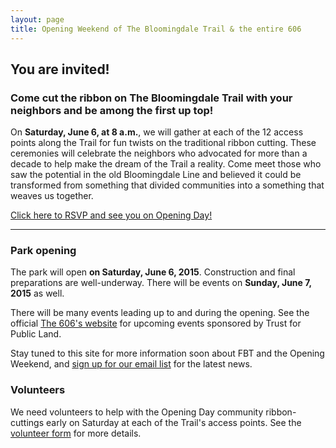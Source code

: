 ```yaml
---
layout: page
title: Opening Weekend of The Bloomingdale Trail & the entire 606
---
```


<div class="text-center">
    <h2>You are invited!</h2>
</div>

### Come cut the ribbon on The Bloomingdale Trail with your neighbors and be among the first up top!

On **Saturday, June 6, at 8 a.m.**, we will gather at each of the 12 access points
along the Trail for fun twists on the traditional ribbon cutting. These
ceremonies will celebrate the neighbors who advocated for more than a decade to
help make the dream of the Trail a reality. Come meet those who saw the
potential in the old Bloomingdale Line and believed it could be transformed
from something that divided communities into a something that weaves us
together.

<div class="text-center"><a href="http://fbt.link/openingrsvp" class="btn btn-success btn-lg">Click here to RSVP and see you on Opening Day!</a></div>

- - -

### Park opening

The park will open **on Saturday, June 6, 2015**. Construction and final
preparations are well-underway. There will be events on **Sunday, June 7, 2015**
as well.

There will be many events leading up to and during the opening. See the official
[The 606's website](http://the606.org/events/) for upcoming events sponsored by
Trust for Public Land.

Stay tuned to this site for more information soon about FBT and the Opening Weekend,
and [sign up for our email list](/email-signup.html) for the latest news.

### Volunteers

We need volunteers to help with the Opening Day community ribbon-cuttings early
on Saturday at each of the Trail's access points. See the [volunteer
form](https://docs.google.com/forms/d/1QqU2dKnbft7Ki9GBM8aoZwTtQo1DjQByDBRaiH3tAoA/viewform)
for more details.
